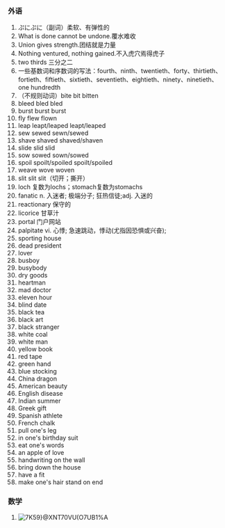 ### 外语

1. ぷにぷに（副词）柔软、有弹性的
2. What is done cannot be undone.覆水难收
3. Union gives strength.团结就是力量
4. Nothing ventured, nothing gained.不入虎穴焉得虎子
5. two thirds 三分之二
6. 一些基数词和序数词的写法：fourth、ninth、twentieth、forty、thirtieth、fortieth、fiftieth、sixtieth、seventieth、eightieth、ninety、ninetieth、one hundredth
7. （不规则动词）bite bit bitten
8. bleed bled bled
9. burst burst burst
10. fly flew flown
11. leap leapt/leaped leapt/leaped
12. sew sewed sewn/sewed
13. shave shaved shaved/shaven
14. slide slid slid
15. sow sowed sown/sowed
16. spoil spoilt/spoiled spoilt/spoiled
17. weave wove woven
18. slit slit slit（切开；撕开）
19. loch 复数为lochs；stomach复数为stomachs
20. fanatic	n.	入迷者; 极端分子; 狂热信徒;adj.	入迷的
21. reactionary 保守的
22. licorice 甘草汁
23. portal 门户网站
24. palpitate	 vi.	心悸; 急速跳动，悸动(尤指因恐惧或兴奋);
25. sporting house
26. dead president 
27. lover
28. busboy
29. busybody 
30. dry goods
31. heartman
32. mad doctor
33. eleven hour
34. blind date 
35. black tea
36. black art
37. black stranger 
38. white coal
39. white man
40. yellow book
41. red tape
42. green hand
43. blue stocking 
44. China dragon 
45. American beauty 
46. English disease 
47. Indian summer 
48. Greek gift
49. Spanish athlete 
50. French chalk
51. pull one's leg
52. in one's birthday suit 
53. eat one's words
54. an apple of love
55. handwriting on the wall
56. bring down the house 
57. have a fit
58. make one's hair stand on end



### 数学

1. ![7K59}@XNT70VU(O7U$B$1%A](https://user-images.githubusercontent.com/48854115/203950088-1b27ca3d-c209-4369-bab5-fb3447a58ce1.png)







